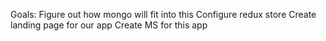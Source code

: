Goals:
Figure out how mongo will fit into this
Configure redux store
Create landing page for our app
Create MS for this app